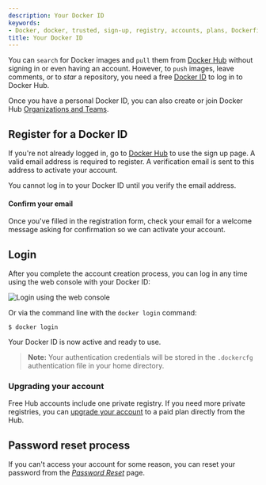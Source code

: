 ```yaml
---
description: Your Docker ID
keywords:
- Docker, docker, trusted, sign-up, registry, accounts, plans, Dockerfile, Docker Hub, docs,  documentation
title: Your Docker ID
---
```


You can `search` for Docker images and `pull` them from [Docker
Hub](https://hub.docker.com) without signing in or even having an account.
However, to `push` images, leave comments, or to *star* a repository, you need a
free [Docker ID](https://hub.docker.com) to log in to Docker Hub.

Once you have a personal Docker ID, you can also create or join
Docker Hub [Organizations and Teams](orgs.md).

## Register for a Docker ID

If you're not already logged in, go to [Docker Hub](https://hub.docker.com) to
use the sign up page. A valid email address is required to register. A
verification email is sent to this address to activate your account.

You cannot log in to your Docker ID until you verify the email address.

#### Confirm your email

Once you've filled in the registration form, check your email for a welcome
message asking for confirmation so we can activate your account.

## Login

After you complete the account creation process, you can log in any time using
the web console with your Docker ID:

![Login using the web console](images/login-web.png)

Or via the command line with the `docker login` command:

    $ docker login

Your Docker ID is now active and ready to use.

> **Note:**
> Your authentication credentials will be stored in the `.dockercfg`
> authentication file in your home directory.

### Upgrading your account

Free Hub accounts include one private registry. If you need more private
registries, you can [upgrade your
account](https://hub.docker.com/account/billing-plans/) to a paid plan directly
from the Hub.

## Password reset process

If you can't access your account for some reason, you can reset your password
from the [*Password Reset*](https://hub.docker.com/reset-password/)
page.
